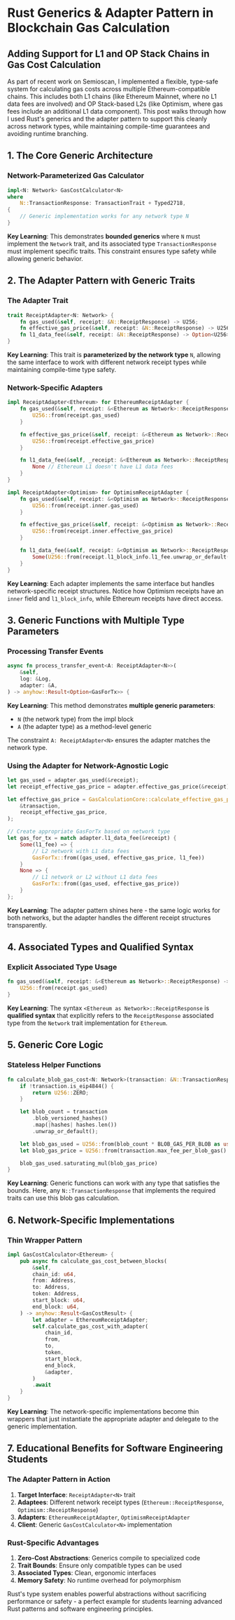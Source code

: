 # Rust Generics & Adapter Pattern in Blockchain Gas Calculation

## Adding Support for L1 and OP Stack Chains in Gas Cost Calculation

As part of recent work on Semioscan, I implemented a flexible, type-safe system
for calculating gas costs across multiple Ethereum-compatible chains. This includes
both L1 chains (like Ethereum Mainnet, where no L1 data fees are involved) and OP
Stack-based L2s (like Optimism, where gas fees include an additional L1 data
component). This post walks through how I used Rust's generics and the adapter
pattern to support this cleanly across network types, while maintaining compile-time
guarantees and avoiding runtime branching.

## 1. The Core Generic Architecture

### Network-Parameterized Gas Calculator

```rust
impl<N: Network> GasCostCalculator<N>
where
    N::TransactionResponse: TransactionTrait + Typed2718,
{
    // Generic implementation works for any network type N
}
```

**Key Learning**: This demonstrates **bounded generics** where `N` must implement the `Network` trait, and its associated type `TransactionResponse` must implement specific traits. This constraint ensures type safety while allowing generic behavior.

## 2. The Adapter Pattern with Generic Traits

### The Adapter Trait

```rust
trait ReceiptAdapter<N: Network> {
    fn gas_used(&self, receipt: &N::ReceiptResponse) -> U256;
    fn effective_gas_price(&self, receipt: &N::ReceiptResponse) -> U256;
    fn l1_data_fee(&self, receipt: &N::ReceiptResponse) -> Option<U256>;
}
```

**Key Learning**: This trait is **parameterized by the network type** `N`, allowing the same interface to work with different network receipt types while maintaining compile-time type safety.

### Network-Specific Adapters

```rust
impl ReceiptAdapter<Ethereum> for EthereumReceiptAdapter {
    fn gas_used(&self, receipt: &<Ethereum as Network>::ReceiptResponse) -> U256 {
        U256::from(receipt.gas_used)
    }

    fn effective_gas_price(&self, receipt: &<Ethereum as Network>::ReceiptResponse) -> U256 {
        U256::from(receipt.effective_gas_price)
    }

    fn l1_data_fee(&self, _receipt: &<Ethereum as Network>::ReceiptResponse) -> Option<U256> {
        None // Ethereum L1 doesn't have L1 data fees
    }
}
```

```rust
impl ReceiptAdapter<Optimism> for OptimismReceiptAdapter {
    fn gas_used(&self, receipt: &<Optimism as Network>::ReceiptResponse) -> U256 {
        U256::from(receipt.inner.gas_used)
    }

    fn effective_gas_price(&self, receipt: &<Optimism as Network>::ReceiptResponse) -> U256 {
        U256::from(receipt.inner.effective_gas_price)
    }

    fn l1_data_fee(&self, receipt: &<Optimism as Network>::ReceiptResponse) -> Option<U256> {
        Some(U256::from(receipt.l1_block_info.l1_fee.unwrap_or_default()))
    }
}
```

**Key Learning**: Each adapter implements the same interface but handles network-specific receipt structures. Notice how Optimism receipts have an `inner` field and `l1_block_info`, while Ethereum receipts have direct access.

## 3. Generic Functions with Multiple Type Parameters

### Processing Transfer Events

```rust
async fn process_transfer_event<A: ReceiptAdapter<N>>(
    &self,
    log: &Log,
    adapter: &A,
) -> anyhow::Result<Option<GasForTx>> {
```

**Key Learning**: This method demonstrates **multiple generic parameters**:

- `N` (the network type) from the impl block
- `A` (the adapter type) as a method-level generic

The constraint `A: ReceiptAdapter<N>` ensures the adapter matches the network type.

### Using the Adapter for Network-Agnostic Logic

```rust
let gas_used = adapter.gas_used(&receipt);
let receipt_effective_gas_price = adapter.effective_gas_price(&receipt);

let effective_gas_price = GasCalculationCore::calculate_effective_gas_price::<N>(
    &transaction,
    receipt_effective_gas_price,
);

// Create appropriate GasForTx based on network type
let gas_for_tx = match adapter.l1_data_fee(&receipt) {
    Some(l1_fee) => {
        // L2 network with L1 data fees
        GasForTx::from((gas_used, effective_gas_price, l1_fee))
    }
    None => {
        // L1 network or L2 without L1 data fees
        GasForTx::from((gas_used, effective_gas_price))
    }
};
```

**Key Learning**: The adapter pattern shines here - the same logic works for both networks, but the adapter handles the different receipt structures transparently.

## 4. Associated Types and Qualified Syntax

### Explicit Associated Type Usage

```rust
fn gas_used(&self, receipt: &<Ethereum as Network>::ReceiptResponse) -> U256 {
    U256::from(receipt.gas_used)
}
```

**Key Learning**: The syntax `<Ethereum as Network>::ReceiptResponse` is **qualified syntax** that explicitly refers to the `ReceiptResponse` associated type from the `Network` trait implementation for `Ethereum`.

## 5. Generic Core Logic

### Stateless Helper Functions

```rust
fn calculate_blob_gas_cost<N: Network>(transaction: &N::TransactionResponse) -> U256 {
    if !transaction.is_eip4844() {
        return U256::ZERO;
    }

    let blob_count = transaction
        .blob_versioned_hashes()
        .map(|hashes| hashes.len())
        .unwrap_or_default();

    let blob_gas_used = U256::from(blob_count * BLOB_GAS_PER_BLOB as usize);
    let blob_gas_price = U256::from(transaction.max_fee_per_blob_gas().unwrap_or_default());

    blob_gas_used.saturating_mul(blob_gas_price)
}
```

**Key Learning**: Generic functions can work with any type that satisfies the bounds. Here, any `N::TransactionResponse` that implements the required traits can use this blob gas calculation.

## 6. Network-Specific Implementations

### Thin Wrapper Pattern

```rust
impl GasCostCalculator<Ethereum> {
    pub async fn calculate_gas_cost_between_blocks(
        &self,
        chain_id: u64,
        from: Address,
        to: Address,
        token: Address,
        start_block: u64,
        end_block: u64,
    ) -> anyhow::Result<GasCostResult> {
        let adapter = EthereumReceiptAdapter;
        self.calculate_gas_cost_with_adapter(
            chain_id,
            from,
            to,
            token,
            start_block,
            end_block,
            &adapter,
        )
        .await
    }
}
```

**Key Learning**: The network-specific implementations become thin wrappers that just instantiate the appropriate adapter and delegate to the generic implementation.

## 7. Educational Benefits for Software Engineering Students

### The Adapter Pattern in Action

1. **Target Interface**: `ReceiptAdapter<N>` trait
2. **Adaptees**: Different network receipt types (`Ethereum::ReceiptResponse`, `Optimism::ReceiptResponse`)
3. **Adapters**: `EthereumReceiptAdapter`, `OptimismReceiptAdapter`
4. **Client**: Generic `GasCostCalculator<N>` implementation

### Rust-Specific Advantages

1. **Zero-Cost Abstractions**: Generics compile to specialized code
2. **Trait Bounds**: Ensure only compatible types can be used
3. **Associated Types**: Clean, ergonomic interfaces
4. **Memory Safety**: No runtime overhead for polymorphism

Rust's type system enables powerful abstractions without sacrificing performance or safety - a perfect example for students learning advanced Rust patterns and software engineering principles.
